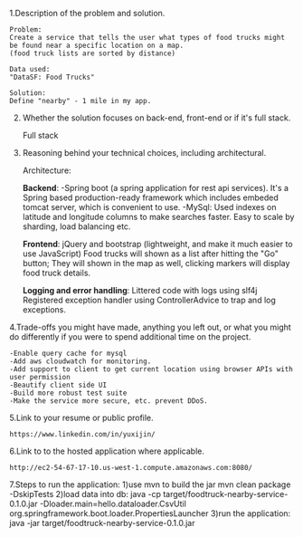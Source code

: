 1.Description of the problem and solution.

    Problem:
    Create a service that tells the user what types of food trucks might be found near a specific location on a map.
    (food truck lists are sorted by distance)

    Data used:
    "DataSF: Food Trucks"

    Solution:
    Define "nearby" - 1 mile in my app.

2. Whether the solution focuses on back-end, front-end or if it's full stack.

   Full stack

3. Reasoning behind your technical choices, including architectural.

   Architecture:

   **Backend**:
   -Spring boot (a spring application for rest api services). It's a Spring based production-ready framework which
   includes embeded tomcat server, which is convenient to use.
   -MySql: Used indexes on latitude and longitude columns to make searches faster. Easy to scale by sharding, load
   balancing etc.

   **Frontend**:
   jQuery and bootstrap (lightweight, and make it much easier to use JavaScript)
   Food trucks will shown as a list after hitting the "Go" button; They will shown in the map as well, clicking markers
   will display food truck details.

   **Logging and error handling**:
   Littered code with logs using slf4j
   Registered exception handler using ControllerAdvice to trap and log exceptions.
   

 4.Trade-offs you might have made, anything you left out, or what you might do differently if you were to spend additional time on the project.
 
    -Enable query cache for mysql
    -Add aws cloudwatch for monitoring.
    -Add support to client to get current location using browser APIs with user permission
    -Beautify client side UI
    -Build more robust test suite
    -Make the service more secure, etc. prevent DDoS.

5.Link to your resume or public profile.

    https://www.linkedin.com/in/yuxijin/

6.Link to to the hosted application where applicable.

    http://ec2-54-67-17-10.us-west-1.compute.amazonaws.com:8080/

7.Steps to run the application:
    1)use mvn to build the jar
    mvn clean package -DskipTests
    2)load data into db:
    java -cp target/foodtruck-nearby-service-0.1.0.jar -Dloader.main=hello.dataloader.CsvUtil org.springframework.boot.loader.PropertiesLauncher
    3)run the application:
    java -jar target/foodtruck-nearby-service-0.1.0.jar
